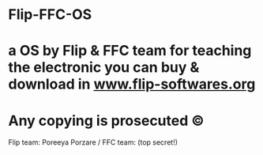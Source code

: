 # Flip-FFC-OS
# a OS by Flip & FFC team for teaching the electronic you can buy & download in www.flip-softwares.org
# Any copying is prosecuted ©️
Flip team: Poreeya Porzare / FFC team: (top secret!)
